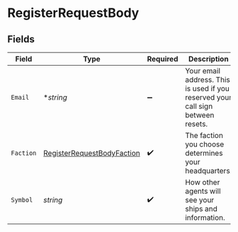 # RegisterRequestBody


## Fields

| Field                                                                               | Type                                                                                | Required                                                                            | Description                                                                         | Example                                                                             |
| ----------------------------------------------------------------------------------- | ----------------------------------------------------------------------------------- | ----------------------------------------------------------------------------------- | ----------------------------------------------------------------------------------- | ----------------------------------------------------------------------------------- |
| `Email`                                                                             | **string*                                                                           | :heavy_minus_sign:                                                                  | Your email address. This is used if you reserved your call sign between resets.     |                                                                                     |
| `Faction`                                                                           | [RegisterRequestBodyFaction](../../models/operations/registerrequestbodyfaction.md) | :heavy_check_mark:                                                                  | The faction you choose determines your headquarters.                                |                                                                                     |
| `Symbol`                                                                            | *string*                                                                            | :heavy_check_mark:                                                                  | How other agents will see your ships and information.                               | BADGER                                                                              |